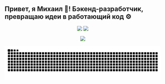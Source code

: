 <h2>Привет, я Михаил 👋! Бэкенд-разработчик, превращаю идеи в работающий код ⚙️</h2>


<p align="center">
  <img src="https://github-readme-stats.vercel.app/api?username=nikkes174&show_icons=true&theme=tokyonight&hide_border=true" height="160"/>
  <img src="https://github-readme-stats.vercel.app/api/top-langs/?username=nikkes174&layout=compact&theme=tokyonight&hide_border=true" height="160"/>
</p>
<p align="center">
  <a href="[https://t.me/@davsetakie](https://t.me/davsetakie)">
    <img src="https://img.shields.io/badge/Telegram-2CA5E0?style=for-the-badge&logo=telegram&logoColor=white"/>
  </a>
</p>

<p align="center">
  <img src="https://raw.githubusercontent.com/nikkes174/snk/output/snake.svg" alt="Snake animation"/>
</p>




